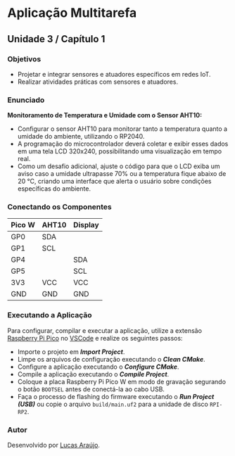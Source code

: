 # Aplicação Multitarefa

## Unidade 3 / Capítulo 1

### Objetivos

- Projetar e integrar sensores e atuadores específicos em redes IoT.
- Realizar atividades práticas com sensores e atuadores.

### Enunciado

**Monitoramento de Temperatura e Umidade com o Sensor AHT10:**

- Configurar o sensor AHT10 para monitorar tanto a temperatura quanto a umidade do ambiente, utilizando o RP2040.
- A programação do microcontrolador deverá coletar e exibir esses dados em uma tela LCD 320x240, possibilitando uma visualização em tempo real.
- Como um desafio adicional, ajuste o código para que o LCD exiba um aviso caso a umidade ultrapasse 70% ou a temperatura fique abaixo de 20 °C, criando uma interface que alerta o usuário sobre condições específicas do ambiente.

### Conectando os Componentes

| Pico W | AHT10 | Display |
|--------|-------|---------|
| GP0    | SDA   |         |
| GP1    | SCL   |         |
| GP4    |       | SDA     |
| GP5    |       | SCL     |
| 3V3    | VCC   | VCC     |
| GND    | GND   | GND     |

### Executando a Aplicação

Para configurar, compilar e executar a aplicação, utilize a extensão [Raspberry Pi Pico](https://marketplace.visualstudio.com/items?itemName=raspberry-pi.raspberry-pi-pico) no [VSCode](https://code.visualstudio.com/) e realize os seguintes passos:

- Importe o projeto em ***Import Project***.
- Limpe os arquivos de configuração executando o ***Clean CMake***.
- Configure a aplicação executando o ***Configure CMake***.
- Compile a aplicação executando o ***Compile Project***.
- Coloque a placa Raspberry Pi Pico W em modo de gravação segurando o botão `BOOTSEL` antes de conectá-la ao cabo USB.
- Faça o processo de flashing do firmware executando o ***Run Project (USB)*** ou copie o arquivo `build/main.uf2` para a unidade de disco `RPI-RP2`.

### Autor

Desenvolvido por [Lucas Araújo](https://github.com/lucapwn).

